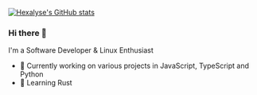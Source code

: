 <!-- List Of Websites-->
[twitter]: https://www.twitter.com/hexalyse
[github]: https://www.github.com/hexalyse

[![Hexalyse's GitHub stats](https://github-readme-stats.vercel.app/api?username=hexalyse&theme=nord&show_icons=true&count_private=true)](https://github.com/anuraghazra/github-readme-stats)


### Hi there 👋

I'm a Software Developer & Linux Enthusiast

- 🔭 Currently working on various projects in JavaScript, TypeScript and Python
- 🌱 Learning Rust
